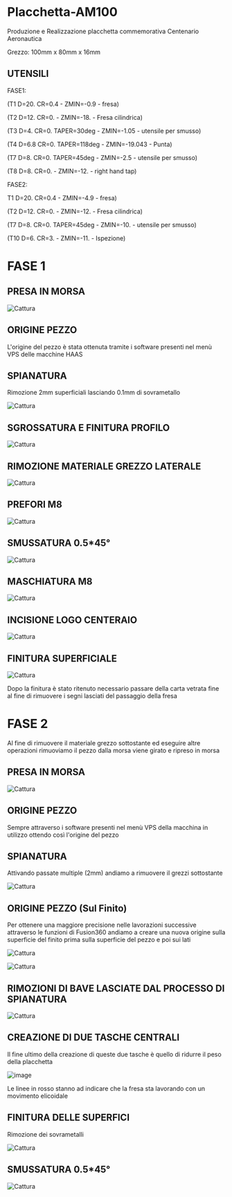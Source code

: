 # Placchetta-AM100
Produzione e Realizzazione placchetta commemorativa Centenario Aeronautica

Grezzo: 100mm x 80mm x 16mm


## UTENSILI

FASE1:

(T1 D=20. CR=0.4 - ZMIN=-0.9 - fresa)

(T2 D=12. CR=0. - ZMIN=-18. - Fresa cilindrica)

(T3 D=4. CR=0. TAPER=30deg - ZMIN=-1.05 - utensile per smusso)

(T4 D=6.8 CR=0. TAPER=118deg - ZMIN=-19.043 - Punta)

(T7 D=8. CR=0. TAPER=45deg - ZMIN=-2.5 - utensile per smusso)

(T8 D=8. CR=0. - ZMIN=-12. - right hand tap)


FASE2:

T1 D=20. CR=0.4 - ZMIN=-4.9 - fresa)

(T2 D=12. CR=0. - ZMIN=-12. - Fresa cilindrica)

(T7 D=8. CR=0. TAPER=45deg - ZMIN=-10. - utensile per smusso)

(T10 D=6. CR=3. - ZMIN=-11. - Ispezione)


# FASE 1

## PRESA IN MORSA

![Cattura](https://github.com/VincenzoHDR/Placchetta-AM100/assets/124595235/1dcea219-84bc-436c-8594-b056e18f5b61)

## ORIGINE PEZZO 

L'origine del pezzo è stata ottenuta tramite i software presenti nel menù VPS delle macchine HAAS

## SPIANATURA

Rimozione 2mm superficiali lasciando 0.1mm di sovrametallo

![Cattura](https://github.com/VincenzoHDR/Placchetta-AM100/assets/124595235/a7cb034d-8925-4543-aba7-6223c36408e5)

## SGROSSATURA E FINITURA PROFILO

![Cattura](https://github.com/VincenzoHDR/Placchetta-AM100/assets/124595235/603c59e7-7472-4525-bb14-618bd1e3e7ce)

## RIMOZIONE MATERIALE GREZZO LATERALE

![Cattura](https://github.com/VincenzoHDR/Placchetta-AM100/assets/124595235/26cf86eb-8417-4ea6-be85-b28e5a02153f)

## PREFORI M8

![Cattura](https://github.com/VincenzoHDR/Placchetta-AM100/assets/124595235/c467272f-bcea-4e69-8db5-c38758a97d45)

## SMUSSATURA 0.5*45°

![Cattura](https://github.com/VincenzoHDR/Placchetta-AM100/assets/124595235/9926bc83-9235-4744-9caa-a99fb0c598e2)

## MASCHIATURA M8

![Cattura](https://github.com/VincenzoHDR/Placchetta-AM100/assets/124595235/8c4f5b03-53d8-4521-a361-110c5c365360)

## INCISIONE LOGO CENTERAIO

![Cattura](https://github.com/VincenzoHDR/Placchetta-AM100/assets/124595235/657a74c8-54d5-4b5f-b4a9-7bac4fde5ec6)

## FINITURA SUPERFICIALE

![Cattura](https://github.com/VincenzoHDR/Placchetta-AM100/assets/124595235/4f2ec0f9-36fc-42c6-8ee9-bb9c0059a0cc)

Dopo la finitura è stato ritenuto necessario passare della carta vetrata fine al fine di rimuovere i segni lasciati del passaggio della fresa

# FASE 2

Al fine di rimuovere il materiale grezzo sottostante ed eseguire altre operazioni rimuoviamo il pezzo dalla morsa viene girato e ripreso in morsa

## PRESA IN MORSA 

![Cattura](https://github.com/VincenzoHDR/Placchetta-AM100/assets/124595235/8a9d914e-38ab-4b60-9268-57d7c506b52f)

## ORIGINE PEZZO

Sempre attraverso i software presenti nel menù VPS della macchina in utilizzo ottendo così l'origine del pezzo

## SPIANATURA

Attivando passate multiple (2mm) andiamo a rimuovere il grezzi sottostante

![Cattura](https://github.com/VincenzoHDR/Placchetta-AM100/assets/124595235/f67ff7f6-233c-484d-953d-20cab17dc440)

## ORIGINE PEZZO (Sul Finito)

Per ottenere una maggiore precisione nelle lavorazioni successive attraverso le funzioni di Fusion360 andiamo a creare una nuova origine sulla superficie del finito prima sulla superficie del pezzo e poi sui lati

![Cattura](https://github.com/VincenzoHDR/Placchetta-AM100/assets/124595235/744c834d-42cd-4128-bfae-aeb637cb6bde)

![Cattura](https://github.com/VincenzoHDR/Placchetta-AM100/assets/124595235/76919504-556a-48a2-a21a-fefb30ea29df)

## RIMOZIONI DI BAVE LASCIATE DAL PROCESSO DI SPIANATURA

![Cattura](https://github.com/VincenzoHDR/Placchetta-AM100/assets/124595235/c2832be4-0cb3-4248-a5dd-6c07942d9904)

## CREAZIONE DI DUE TASCHE CENTRALI

Il fine ultimo della creazione di queste due tasche è quello di ridurre il peso della placchetta

![image](https://github.com/VincenzoHDR/Placchetta-AM100/assets/124595235/d91e1bed-0380-4e57-880c-8ca9cc405f13)

Le linee in rosso stanno ad indicare che la fresa sta lavorando con un movimento elicoidale

## FINITURA DELLE SUPERFICI

Rimozione dei sovrametalli

![Cattura](https://github.com/VincenzoHDR/Placchetta-AM100/assets/124595235/dc2ab212-fc20-44d4-84d1-1711ddfcd02a)

## SMUSSATURA 0.5*45°

![Cattura](https://github.com/VincenzoHDR/Placchetta-AM100/assets/124595235/568cb684-233c-484a-9edf-b52506eef5ff)


















